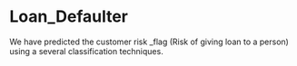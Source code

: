 # Loan_Defaulter
We have predicted the customer risk _flag (Risk of giving loan to a person) using a several classification techniques.
